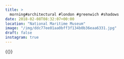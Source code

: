 ```yaml
---
title: >
  morning#architectural #london #greenwich #shadows
date: 2018-02-08T08:32:07+00:00
location: "National Maritime Museum"
image: "/img/ddc77ee01aa0bff3f134b0b36eaa6331.jpg"
draft: false
instagram: true
---
```


{{<photo src="/img/ddc77ee01aa0bff3f134b0b36eaa6331.jpg">}}
